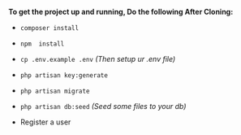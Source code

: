 **To get the project up and running, Do the following After Cloning:**

- `composer install`

- `npm  install`

- `cp .env.example .env` _(Then setup ur .env file)_

- `php artisan key:generate`

- `php artisan migrate`

- `php artisan db:seed` _(Seed some files to your db)_

- Register a user 



